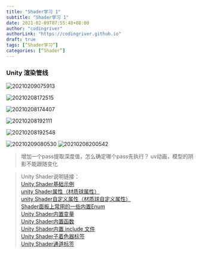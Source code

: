 ```yaml
---
title: "Shader学习 1"
subtitle: "Shader学习 1"
date: 2021-02-09T07:55:48+08:00
author: "codingriver"
authorLink: "https://codingriver.github.io"
draft: true
tags: [“Shader学习”]
categories: [“Shader”]
---
```


<!--more-->
### Unity 渲染管线

![20210209075913](https://cdn.jsdelivr.net/gh/codingriver/cdn/texs/Shader学习-1.1基础概要/20210209075913.png)

![20210208172515](https://cdn.jsdelivr.net/gh/codingriver/cdn/texs/Shader学习记录/20210208172515.png)

![20210208174407](https://cdn.jsdelivr.net/gh/codingriver/cdn/texs/Shader学习记录/20210208174407.png)

![20210208192111](https://cdn.jsdelivr.net/gh/codingriver/cdn/texs/Shader学习记录/20210208192111.png)

![20210208192548](https://cdn.jsdelivr.net/gh/codingriver/cdn/texs/Shader学习记录/20210208192548.png)


![20210209080530](https://cdn.jsdelivr.net/gh/codingriver/cdn/texs/Shader学习-1.1基础概要/20210209080530.png)
![20210208200542](https://cdn.jsdelivr.net/gh/codingriver/cdn/texs/Shader学习记录/20210208200542.png)


> 增加一个pass提取深度值，怎么确定哪个pass先执行？
>  uv动画，模型的阴影不能跟随变化

>Unity Shader说明链接：  
>[Unity Shader基础示例](https://docs.unity3d.com/cn/current/Manual/SL-VertexFragmentShaderExamples.html)  
>[unity Shader属性（材质球属性）](https://docs.unity3d.com/cn/current/Manual/SL-Properties.html)  
>[unity Shader自定义属性（材质球自定义属性）](https://docs.unity3d.com/cn/current/ScriptReference/MaterialPropertyDrawer.html)  
>[Shader面板上常用的一些内置Enum](https://zhuanlan.zhihu.com/p/93194054)  
>[Unity Shader内置变量](https://docs.unity3d.com/cn/current/Manual/SL-UnityShaderVariables.html)  
>[Unity Shader内置函数](https://docs.unity3d.com/cn/current/Manual/SL-BuiltinFunctions.html)  
>[Unity Shader内置 include 文件](https://docs.unity3d.com/cn/current/Manual/SL-BuiltinIncludes.html)  
>[Unity Shader子着色器标签](https://docs.unity3d.com/cn/current/Manual/SL-SubShaderTags.html)  
>[Unity Shader通道标签](https://docs.unity3d.com/cn/current/Manual/SL-PassTags.html)  